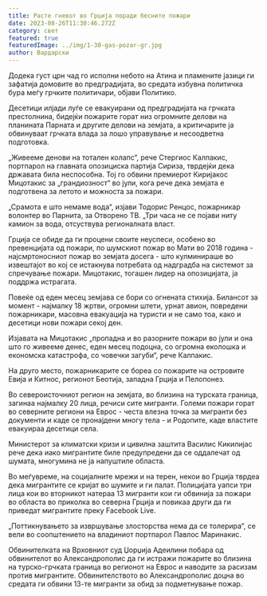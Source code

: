 ```yaml
---
title: Расте гневот во Грција поради бесните пожари
date: 2023-08-26T11:30:46.272Z
category: свет
featured: true
featuredImage: ../img/1-30-gas-pozar-gr.jpg
author: Вардарски
---
```

Додека густ црн чад го исполни небото на Атина и пламените јазици ги зафатија домовите во предградијата, во средата избувна политичка бура меѓу грчките политичари, објави Политико.

Десетици илјади луѓе се евакуирани од предградијата на грчката престолнина, бидејќи пожарите горат низ огромните делови на планината Парната и другите делови на земјата, а критичарите ја обвинуваат грчката влада за лошо управување и несоодветна подготовка.

„Живееме денови на тотален колапс“, рече Стергиос Калпакис, портпарол на главната опозициска партија Сириза, тврдејќи дека државата била неспособна. Тој го обвини премиерот Киријакос Мицотакис за „грандиозност“ во јули, кога рече дека земјата е подготвена за летото и можноста за пожари.

„Срамота е што немаме вода“, изјави Тодорис Ренцос, пожарникар волонтер во Парнита, за Отворено ТВ. „Три часа не се појави ниту камион за вода, отсуствува регионалната власт.

Грција се обиде да ги процени своите неуспеси, особено во превенцијата од пожари, по шумскиот пожар во Мати во 2018 година - најсмртоносниот пожар во земјата досега - што кулминираше во извештајот во кој се истакнува потребата од надградба на системот за спречување пожари. Мицотакис, тогашен лидер на опозицијата, ја поддржа истрагата.

Повеќе од еден месец земјава се бори со огнената стихија. Билансот за момент - најмалку 18 жртви, огромни штети, урнат авион, повредени пожарникари, масовна евакуација на туристи и не само тоа, како и десетици нови пожари секој ден.

Изјавата на Мицотакис „пропадна и во разорните пожари во јули и она што го живееме денес, еден месец подоцна, со огромна еколошка и економска катастрофа, со човечки загуби“, рече Калпакис.

На друго место, пожарникарите се бореа со пожарите на островите Евија и Китнос, регионот Беотија, западна Грција и Пелопонез.

Во североисточниот регион на земјата, во близина на турската граница, загинаа најмалку 20 лица, речиси сите мигранти. Големи пожари горат во северните региони на Еврос - честа влезна точка за мигранти без документи и каде се пронајдени многу тела - и Родопите, каде властите евакуираа десетици села.

Министерот за климатски кризи и цивилна заштита Василис Кикилијас рече дека иако мигрантите биле предупредени да се оддалечат од шумата, многумина не ја напуштиле областа.

Во меѓувреме, на социјалните мрежи и на терен, некои во Грција тврдеа дека мигрантите се кријат во шумите и ги палат. Полицијата уапси три лица кои во вторникот натераа 13 мигранти кои ги обвинија за пожари во областа во приколка во северна Грција и повикаа други да ги приведат мигрантите преку Facebook Live.

„Поттикнувањето за извршување злосторства нема да се толерира“, се вели во соопштението на владиниот портпарол Павлос Маринакис.

Обвинителката на Врховниот суд Џорџија Адеилини побара од обвинителот во Александрополис да ги истражи пожарите во близина на турско-грчката граница во регионот на Еврос и наводите за расизам против мигрантите. Обвинителството во Александрополис доцна во средата ги обвини 13-те мигранти за обид за подметнување пожар.